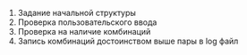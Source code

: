 1. Задание начальной структуры
2. Проверка пользовательского ввода
3. Проверка на наличие комбинаций
4. Запись комбинаций достоинством выше пары в log файл